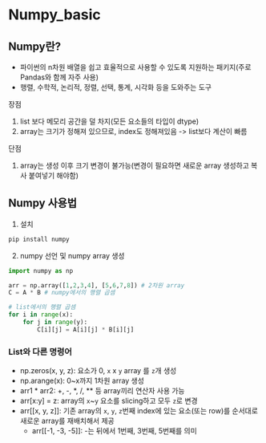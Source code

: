 # Numpy_basic

## Numpy란?
- 파이썬의 n차원 배열을 쉽고 효율적으로 사용할 수 있도록 지원하는 패키지(주로 Pandas와 함께 자주 사용)   
- 행렬, 수학적, 논리적, 정렬, 선택, 통계, 시각화 등을 도와주는 도구   

장점   
  1. list 보다 메모리 공간을 덜 차지(모든 요소들의 타입이 dtype)   
  2. array는 크기가 정해져 있으므로, index도 정해져있음 -> list보다 계산이 빠름   

단점   
  1. array는 생성 이후 크기 변경이 불가능(변경이 필요하면 새로운 array 생성하고 복사 붙여넣기 해야함)

## Numpy 사용법

1. 설치
```bash
pip install numpy
```
2. numpy 선언 및 numpy array 생성
```python
import numpy as np

arr = np.array([1,2,3,4], [5,6,7,8]) # 2차원 array
C = A * B # numpy에서의 행렬 곱셈

# list에서의 행렬 곱셈
for i in range(x):
    for j in range(y):
        C[i][j] = A[i][j] * B[i][j]

```

### List와 다른 명령어

- np.zeros(x, y, z): 요소가 0, `x` x `y` array 를 `z`개 생성
- np.arange(x): 0~x까지 1차원 array 생성
- arr1 * arr2: +, -, *, /, ** 등 array끼리 연산자 사용 가능
- arr[x:y] = z: array의 `x`~`y` 요소를 slicing하고 모두 `z`로 변경   
- arr[[x, y, z]]: 기존 array의 `x`, `y`, `z`번째 index에 있는 요소(또는 row)를 순서대로 새로운 array를 재배치해서 제공   
    - arr[[-1, -3, -5]]: -는 뒤에서 1번째, 3번째, 5번째를 의미
